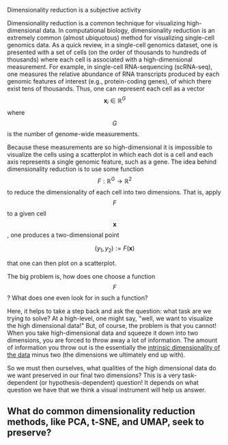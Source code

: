 Dimensionality reduction is a subjective activity

Dimensionality reduction is a common technique for visualizing high-dimensional data.  In computational biology, dimensionality reduction is an extremely common (almost ubiquotous) method for visualizing single-cell genomics data. As a quick review, in a single-cell genomics dataset, one is presented with a set of cells (on the order of thousands to hundreds of thousands) where each cell is associated with a high-dimensional measurement.  For example, in single-cell RNA-sequencing (scRNA-seq), one measures the relative abundance of RNA transcripts produced by each genomic features of interest (e.g., protein-coding genes), of which there exist tens of thousands. Thus, one can represent each cell as a vector $$\boldsymbol{x}_i \in \mathbb{R}^G$$ where $$G$$ is the number of genome-wide measurements.

Because these measurements are so high-dimensional it is impossible to visualize the cells using a scatterplot in which each dot is a cell and each axis represents a single genomic feature, such as a gene.  The idea behind dimensionality reduction is to use some function $$F: \mathbb{R}^G \rightarrow \mathbb{R}^2$$ to reduce the dimensionality of each cell into two dimensions. That is, apply $$F$$ to a given cell $$\boldsymbol{x}$$, one produces a two-dimensional point

$$(y_1, y_2) := F(\boldsymbol{x})$$

that one can then plot on a scatterplot.

The big problem is, how does one choose a function $$F$$? What does one even look for in such a function? 

Here, it helps to take a step back and ask the question: what task are we trying to solve? At a high-level, one might say, "well, we want to visualize the high dimensional data!" But, of course, the problem is that you cannot! When you take high-dimensional data and squeeze it down into two dimensions, you are forced to throw away a lot of information. The amount of information you throw out is the essentially the [intrinsic dimensionality of the data](https://mbernste.github.io/posts/intrinsic_dimensionality/) minus two (the dimensions we ultimately end up with).

So we must then ourselves, what qualities of the high dimensional data do we want preserved in our final two dimensions?  This is a very task-dependent (or hypothesis-dependent) question! It depends on what question we have that we think a visual instrument will help us answer.

What do common dimensionality reduction methods, like PCA, t-SNE, and UMAP, seek to preserve?
-------------------

